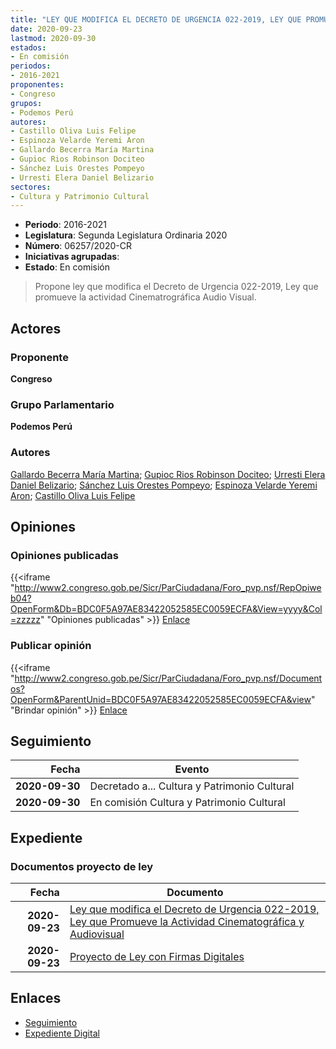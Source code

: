 ```yaml
---
title: "LEY QUE MODIFICA EL DECRETO DE URGENCIA 022-2019, LEY QUE PROMUEVE LA ACTIVIDAD CINEMATOGRÁFICA AUDIOVISUAL"
date: 2020-09-23
lastmod: 2020-09-30
estados:
- En comisión
periodos:
- 2016-2021
proponentes:
- Congreso
grupos:
- Podemos Perú
autores:
- Castillo Oliva Luis Felipe
- Espinoza Velarde Yeremi Aron
- Gallardo Becerra María Martina
- Gupioc Rios Robinson Dociteo
- Sánchez Luis Orestes Pompeyo
- Urresti Elera Daniel Belizario
sectores:
- Cultura y Patrimonio Cultural
---
```

- **Periodo**: 2016-2021
- **Legislatura**: Segunda Legislatura Ordinaria 2020
- **Número**: 06257/2020-CR
- **Iniciativas agrupadas**: 
- **Estado**: En comisión

> Propone ley que modifica el Decreto de Urgencia 022-2019, Ley que promueve la actividad Cinematrográfica Audio Visual.


## Actores

### Proponente

**Congreso**

### Grupo Parlamentario

**Podemos Perú**

### Autores

[Gallardo Becerra María Martina](mailto:mailto:mgallardo@congreso.gob.pe); [Gupioc Rios Robinson Dociteo](mailto:mailto:rgupioc@congreso.gob.pe); [Urresti Elera Daniel Belizario](mailto:mailto:durresti@congreso.gob.pe); [Sánchez Luis Orestes Pompeyo](mailto:mailto:osanchez@congreso.gob.pe); [Espinoza Velarde Yeremi Aron](mailto:mailto:yespinoza@congreso.gob.pe); [Castillo Oliva Luis Felipe](mailto:mailto:lcastilloo@congreso.gob.pe)

## Opiniones

### Opiniones publicadas

{{<iframe "http://www2.congreso.gob.pe/Sicr/ParCiudadana/Foro_pvp.nsf/RepOpiweb04?OpenForm&Db=BDC0F5A97AE83422052585EC0059ECFA&View=yyyy&Col=zzzzz" "Opiniones publicadas" >}}
[Enlace](http://www2.congreso.gob.pe/Sicr/ParCiudadana/Foro_pvp.nsf/RepOpiweb04?OpenForm&Db=BDC0F5A97AE83422052585EC0059ECFA&View=yyyy&Col=zzzzz)

### Publicar opinión

{{<iframe "http://www2.congreso.gob.pe/Sicr/ParCiudadana/Foro_pvp.nsf/Documentos?OpenForm&ParentUnid=BDC0F5A97AE83422052585EC0059ECFA&view" "Brindar opinión" >}}
[Enlace](http://www2.congreso.gob.pe/Sicr/ParCiudadana/Foro_pvp.nsf/Documentos?OpenForm&ParentUnid=BDC0F5A97AE83422052585EC0059ECFA&view)


## Seguimiento

| Fecha | Evento |
|------:|--------|
| **2020-09-30** | Decretado a... Cultura y Patrimonio Cultural |
| **2020-09-30** | En comisión Cultura y Patrimonio Cultural |

## Expediente

### Documentos proyecto de ley

| Fecha | Documento |
|------:|-----------|
| **2020-09-23** | [Ley que modifica el Decreto de Urgencia 022-2019, Ley que Promueve la Actividad Cinematográfica y Audiovisual](http://www.leyes.congreso.gob.pe/Documentos/2016_2021/Proyectos_de_Ley_y_de_Resoluciones_Legislativas/PL06257-20200923.pdf) |
| **2020-09-23** | [Proyecto de Ley con Firmas Digitales](http://www.leyes.congreso.gob.pe/Documentos/2016_2021/Proyectos_de_Ley_y_de_Resoluciones_Legislativas/Proyectos_Firmas_digitales/PL06257.pdf) |

## Enlaces

- [Seguimiento](http://www2.congreso.gob.pe/Sicr/TraDocEstProc/CLProLey2016.nsf/f7fff46988ca05b1052578e100829cc7/f9cca8f5471b0311052585ec006e91f2?OpenDocument)
- [Expediente Digital](http://www2.congreso.gob.pe/Sicr/TraDocEstProc/Expvirt_2011.nsf/visbusqptramdoc1621/06257?opendocument)

